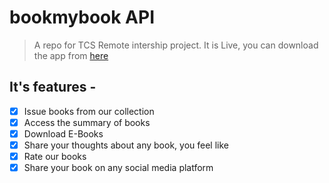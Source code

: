 # bookmybook API 

> A repo for TCS Remote intership project.
> It is Live, you can download the app from [here](https://goo.gl/AROMO6)

## It's features - 

- [x] Issue books from our collection
- [x] Access the summary of books
- [x] Download E-Books
- [x] Share your thoughts about any book, you feel like
- [x] Rate our books
- [x] Share your book on any social media platform

